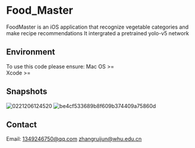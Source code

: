 # Food_Master
FoodMaster is an iOS application that recognize vegetable categories and make recipe recommendations
It intergrated a pretrained yolo-v5 network
## Environment
To use this code please ensure:
Mac OS  >=  
Xcode   >=  
## Snapshots
![0221206124520](https://user-images.githubusercontent.com/87791441/205818079-10eb852c-3fe7-4959-897a-11fab47fa9b5.png)
![be4cf533689b8f609b374409a75860d](https://user-images.githubusercontent.com/87791441/205817561-a0fce8aa-a356-422e-8985-55c95746fbce.png)
## Contact
Email:
1349246750@qq.com
zhangruijun@whu.edu.cn      
